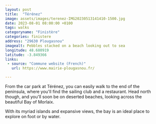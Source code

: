 ```yaml
---
layout: post
title:  "Térénez"
image: assets/images/terenez-IMG20230513141410-1500.jpg
date: 2023-08-01 08:00:00 +0100
tags: walks
categoryname: "Finistère"
categories: finistere
address: "29630 Plougasnou"
imagealt: Pebbles stacked on a beach looking out to sea
longitude: 48.680919
latitude: -3.849366
links:
 - source: "Commune website (French)"
   url: https://www.mairie-plougasnou.fr/

---
```

From the car park at Térénez, you can easily walk to the end of the peninsula, where you'll find the sailing club and a restaurant. Head north though, and you'll soon be on deserted beaches, looking across the beautiful Bay of Morlaix.

With its myriad islands and expansive views, the bay is an ideal place to explore on foot or by water.
